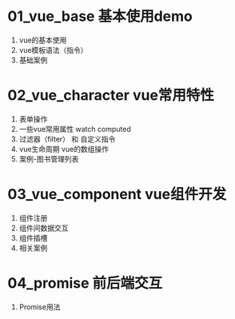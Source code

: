 # 01_vue_base 基本使用demo
1. vue的基本使用
2. vue模板语法（指令）
3. 基础案例

# 02_vue_character vue常用特性
1. 表单操作
2. 一些vue常用属性 watch computed 
3. 过滤器（filter） 和 自定义指令
4. vue生命周期  vue的数组操作
5. 案例-图书管理列表

# 03_vue_component vue组件开发
1. 组件注册
2. 组件间数据交互
3. 组件插槽
4. 相关案例

# 04_promise 前后端交互
1. Promise用法